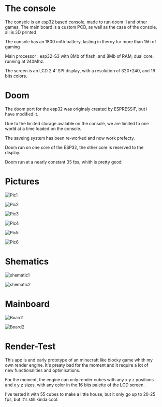 # The console
The console is an esp32 based console, made to run doom II and other games.
The main board is a custom PCB, as well as the case of the console.
all is 3D printed

The console has an 1800 mAh battery, lasting in theroy for more than 15h of gaming

Main processor : esp32-S3 with 8Mb of flash, and 8Mb of RAM, dual core, running at 240Mhz.

The screen is an LCD 2.4' SPI display, with a resolution of 320*240, and 16 bits colors.

# Doom

The doom port for the esp32 was originaly created by ESPRESSIF, but i have modified it.

Due to the limited storage avalable on the console, we are limited to one world at a time loaded on the console.

The saveing system has been re-worked and now work prefecty.

Doom run on one core of the ESP32, the other core is reserved to the display.

Doom run at a nearly constant 35 fps, whith is pretty good

# Pictures

![Pic1](https://github.com/RaphoufouLeFou/Doom-console-ESP32/blob/main/Console/Pictures/IMG20230617225416.jpg)

![Pic2](https://github.com/RaphoufouLeFou/Doom-console-ESP32/blob/main/Console/Pictures/IMG20230617225423.jpg)

![Pic3](https://github.com/RaphoufouLeFou/Doom-console-ESP32/blob/main/Console/Pictures/IMG20230617225437.jpg)

![Pic4](https://github.com/RaphoufouLeFou/Doom-console-ESP32/blob/main/Console/Pictures/IMG20230617225511.jpg)

![Pic5](https://github.com/RaphoufouLeFou/Doom-console-ESP32/blob/main/Console/Pictures/IMG20230617225515.jpg)

![Pic6](https://github.com/RaphoufouLeFou/Doom-console-ESP32/blob/main/Console/Pictures/IMG20230617225528.jpg)

# Shematics

![shematic1](https://github.com/RaphoufouLeFou/Doom-console-ESP32/blob/main/Console/Shematics/Sheet_1.png)

![shematic2](https://github.com/RaphoufouLeFou/Doom-console-ESP32/blob/main/Console/Shematics/Sheet_2.png)

# Mainboard

![Board1](https://github.com/RaphoufouLeFou/Doom-console-ESP32/blob/main/Console/Board/PCB_PCB_doom%20pc%202_3_2023-06-17.png)

![Board2](https://github.com/RaphoufouLeFou/Doom-console-ESP32/blob/main/Console/Board/PCB_PCB_doom%20pc%202_3_2023-06-172.png)

# Render-Test

This app is and early prototype of an minecraft like blocky game whith my own render engine. It's preaty bad for the moment and it require a lot of new functionalities and optimisations.

For the moment, the engine can only render cubes with any x y z positions and x y z sizes, with any color in the 16 bits palette of the LCD screen.

I've tested it with 55 cubes to make a little house, but it only go up to 20-25 fps, but it's still kinda cool.
